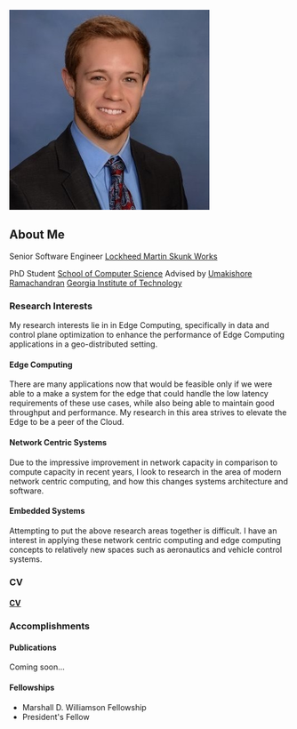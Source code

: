 ![Tyler Landle](./professional_pic.jpeg) 

## About Me

Senior Software Engineer
[Lockheed Martin Skunk Works](https://www.lockheedmartin.com/en-us/who-we-are/business-areas/aeronautics/skunkworks.html)

PhD Student
[School of Computer Science](https://scs.gatech.edu/)
Advised by [Umakishore Ramachandran](https://www.cc.gatech.edu/~rama/)
[Georgia Institute of Technology](https://www.cc.gatech.edu/)


### Research Interests

My research interests lie in in Edge Computing, specifically in data and control plane optimization to enhance the performance of Edge Computing applications in a geo-distributed setting.

#### Edge Computing

There are many applications now that would be feasible only if we were able to a make a system for the edge that could handle the low latency requirements of these use cases, while also being able to maintain good throughput and performance. My research in this area strives to elevate the Edge to be a peer of the Cloud. 

#### Network Centric Systems

Due to the impressive improvement in network capacity in comparison to compute capacity in recent years, I look to research in the area of modern network centric computing, and how this changes systems architecture and software. 

#### Embedded Systems

Attempting to put the above research areas together is difficult. I have an interest in applying these network centric computing and edge computing concepts to relatively new spaces such as aeronautics and vehicle control systems.

### CV

#### [CV](./cv.md)

### Accomplishments

#### Publications

Coming soon...

#### Fellowships

- Marshall D. Williamson Fellowship
- President's Fellow


